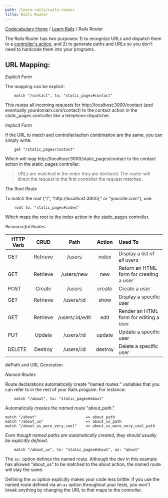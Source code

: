 ```yaml
---
path: /learn-rails/rails-router
title: Rails Router
---
```

[Codecabulary Home](/) / [Learn Rails](/learn-rails) / Rails Router

<!-- ---title: Rails Router -->

The Rails Router has two purposes: 1) to recognize URLs and dispatch them to a [controller's action](google.com), and 2) to generate paths and URLs so you don't need to hardcode them into your programs. 

## URL Mapping:

_Explicit Form_

The mapping can be explicit:

		match "/contact", to: "static_pages#contact"
		
This routes all incoming requests for http://localhost:3000/contact (and eventually yourdomain.com/contact) to the contact action in the static_pages controller like a telephone dispatcher. 

_Implicit Form_

If the URL to match and controller/action combination are the same, you can simply write:

		get "/static_pages/contact"
		
Which will map http://localhost:3000/static_pages/contact to the contact action in the static_pages controller. 

> URLs are matched in the order they are declared. The router will direct the request to the first controller the request matches.

_The Root Route_

To match the root ("/", "http://localhost:3000/," or "yoursite.com"), use:

		root to: "static_pages#index"
		
Which maps the root to the index action in the static_pages controller.

_Resourceful Routes_

| HTTP Verb | CRUD     | Path                | Action | Used To                                                     |
| --------------  |:------------:|:-------------------:|:--------:| :-------------------------------------------------------|
| GET            | Retrieve | /users              | index   | Display a list of all users                            |
| GET            | Retrieve | /users/new      | new      | Return an HTML form for creating a user |
| POST          | Create   | /users              | create  | Create a user                                            |
| GET            | Retrieve | /users/:id         | show   | Display a specific user                               |
| GET            | Retrieve | /users/:id/edit  | edit      | Render an HTML form for editing a user   |
| PUT            | Update   | /users/:id         | update | Update a specific user                              |
| DELETE     | Destroy  | /users/:id         | destroy | Delete a specific user                               |

##Path and URL Generation

_Named Routes_

Route declarations automatically create "named routes:" variables that you can refer to in the rest of your Rails program. For instance:

		match "/about", to: "static_pages#about"
		
Automatically creates the _named route_ "about_path."

	match "/about" 						=> about_path
	match "/about_us" 					=> about_us_path
	match "/about_us_were_very_cool" 	=> about_us_were_very_cool_path

_Even though named paths are automatically created, they should usually be explicitly defined._

		match "/about_us", to: "static_pages#about", as: "about"
		
The `as:` option defines the named route. Although the dev in this example has allowed "about_us" to be matched to the about action, the named route will stay the same.

Defining the `as` option explicitly makes your code less brittle: if you use the named route defined via an `as` option throughout your tests, you won't break anything by changing the URL to that maps to the controller. 
